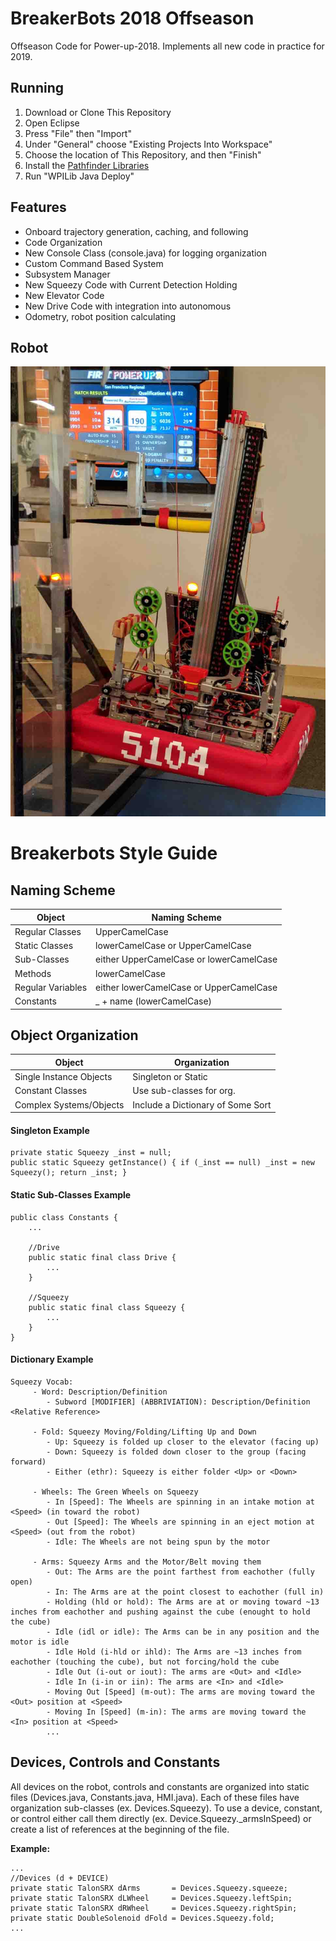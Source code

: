 # BreakerBots 2018 Offseason
Offseason Code for Power-up-2018. Implements all new code in practice for 2019.

## Running
1) Download or Clone This Repository
2) Open Eclipse
3) Press "File" then "Import"
4) Under "General" choose "Existing Projects Into Workspace"
5) Choose the location of This Repository, and then "Finish"
6) Install the [Pathfinder Libraries](https://github.com/JacisNonsense/Pathfinder)
7) Run "WPILib Java Deploy"


## Features
- Onboard trajectory generation, caching, and following
- Code Organization
- New Console Class (console.java) for logging organization
- Custom Command Based System
- Subsystem Manager
- New Squeezy Code with Current Detection Holding
- New Elevator Code
- New Drive Code with integration into autonomous
- Odometry, robot position calculating


## Robot
![Robot Image](/images/Athena.jpg)


# Breakerbots Style Guide

## Naming Scheme
| Object | Naming Scheme |
| ------------- | ------------- |
| Regular Classes | UpperCamelCase |
| Static Classes | lowerCamelCase or UpperCamelCase |
| Sub-Classes | either UpperCamelCase or lowerCamelCase |
| Methods | lowerCamelCase |
| Regular Variables | either lowerCamelCase or UpperCamelCase |
| Constants | _ + name (lowerCamelCase) |

## Object Organization
| Object | Organization |
| -- | -- |
| Single Instance Objects | Singleton or Static |
| Constant Classes | Use sub-classes for org. |
| Complex Systems/Objects | Include a Dictionary of Some Sort |

#### Singleton Example
```
private static Squeezy _inst = null; 
public static Squeezy getInstance() { if (_inst == null) _inst = new Squeezy(); return _inst; }
```

#### Static Sub-Classes Example
```
public class Constants {
	...
	
	//Drive
	public static final class Drive {
		...
	}
	
	//Squeezy
	public static final class Squeezy {
		...
	}
}
```

#### Dictionary Example
```
Squeezy Vocab:
 	 - Word: Description/Definition
 		- Subword [MODIFIER] (ABBRIVIATION): Description/Definition <Relative Reference>
 
 	 - Fold: Squeezy Moving/Folding/Lifting Up and Down
 		- Up: Squeezy is folded up closer to the elevator (facing up)
 		- Down: Squeezy is folded down closer to the group (facing forward)
 		- Either (ethr): Squeezy is either folder <Up> or <Down> 
 
 	 - Wheels: The Green Wheels on Squeezy
 		- In [Speed]: The Wheels are spinning in an intake motion at <Speed> (in toward the robot)
 		- Out [Speed]: The Wheels are spinning in an eject motion at <Speed> (out from the robot)
 		- Idle: The Wheels are not being spun by the motor
 
 	 - Arms: Squeezy Arms and the Motor/Belt moving them
 		- Out: The Arms are the point farthest from eachother (fully open)
 		- In: The Arms are at the point closest to eachother (full in)
 		- Holding (hld or hold): The Arms are at or moving toward ~13 inches from eachother and pushing against the cube (enought to hold the cube)
 		- Idle (idl or idle): The Arms can be in any position and the motor is idle
 		- Idle Hold (i-hld or ihld): The Arms are ~13 inches from eachother (touching the cube), but not forcing/hold the cube
 		- Idle Out (i-out or iout): The arms are <Out> and <Idle>
 		- Idle In (i-in or iin): The arms are <In> and <Idle>
 		- Moving Out [Speed] (m-out): The arms are moving toward the <Out> position at <Speed>
 		- Moving In [Speed] (m-in): The arms are moving toward the <In> position at <Speed>
		...
```

## Devices, Controls and Constants
All devices on the robot, controls and constants are organized into static files (Devices.java, Constants.java, HMI.java). Each of these files have organization sub-classes (ex. Devices.Squeezy). To use a device, constant, or control either call them directly (ex. Device.Squeezy._armsInSpeed) or create a list of references at the beginning of the file.

**Example:**
```
...
//Devices (d + DEVICE)
private static TalonSRX dArms       = Devices.Squeezy.squeeze;
private static TalonSRX dLWheel     = Devices.Squeezy.leftSpin;
private static TalonSRX dRWheel     = Devices.Squeezy.rightSpin;
private static DoubleSolenoid dFold = Devices.Squeezy.fold;
...
```
